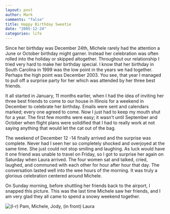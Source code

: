 ```yaml
--- 
layout: post
author: Mark
comments: "false"
title: Happy Birthday Sweetie
date: "2005-12-24"
categories: life
---
```

Since her birthday was December 24th, Michele rarely had the attention a June or October birthday might garner.  Instead her celebration was often rolled into the holiday or skipped altogether.  Throughout our relationship I tried very hard to make her birthday special.  I know that her birthday in South Carolina in 1999 was the low point in the years we had together.  Perhaps the high point was December 2003.  You see, that year I managed to pull off a surprise party for her which was attended by her three best friends.

It all started in January, 11 months earlier, when I had the idea of inviting her three best friends to come to our house in Illinois for a weekend in December to celebrate her birthday.  Emails were sent and calendars marked; every one agreed to come.  Now I just had to keep my mouth shut for a year.  The first few months were easy; it wasn't until September and October when flight plans were solidified that I had to really work at not saying anything that would let the cat out of the bag.

The weekend of December 12 -14 finally arrived and the surprise was complete.  Never had I seen her so completely shocked and overjoyed at the same time.  She just could not stop smiling and laughing.  As luck would have it one friend was unable to travel on Friday, so I got to surprise her again on Saturday when Laura arrived.  The four women sat and talked, cried, laughed, and communed with each other for hour after hour that day.  The conversation lasted well into the wee hours of the morning.  It was truly a glorious celebration centered around Michele.

On Sunday morning, before shuttling her friends back to the airport, I snapped this picture.  This was the last time Michele saw her friends, and I am very glad they all came to spend a snowy weekend together.

<img src="http://zanshin.net/images/mljp.jpg" alt="(l-r) Pam, Michele, Jody, (in front) Laura" />
